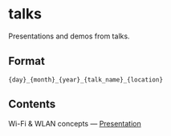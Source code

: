 # talks

Presentations and demos from talks.

## Format

```
{day}_{month}_{year}_{talk_name}_{location}
```

## Contents

Wi-Fi & WLAN concepts — [Presentation](https://cdn.rawgit.com/arnaudoff/talks/master/15_11_2016_wifi_elsys/wireless_fidelity.html)
